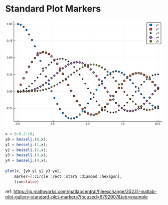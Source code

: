 # Standard Plot Markers	

![markertypes.png](figures/markertypes.png)

```julia
x = 0:0.2:10;
y0 = besselj.(0,x);
y1 = besselj.(1,x);
y2 = besselj.(2,x);
y3 = besselj.(3,x);
y4 = besselj.(4,x);

plot(x, [y0 y1 y2 y3 y4], 
    marker=[:circle :rect :star5 :diamond :hexagon],
    line=false)
```

ref: https://jp.mathworks.com/matlabcentral/fileexchange/35231-matlab-plot-gallery-standard-plot-markers?focused=6792907&tab=example
